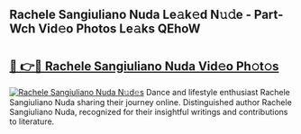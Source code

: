 ## Rachele Sangiuliano Nuda Le𝚊k𝚎d N𝚞𝚍e - Part-Wch Vid𝚎o Photos Le𝚊ks QEhoW

# <h2><a href="http://fbdjhvs.evod.top/?m=Rachele+Sangiuliano+Nuda">🔗 👉🔴 Rachele Sangiuliano Nuda Vid𝚎o Ph𝚘t𝚘s</a></h2>

[![Rachele Sangiuliano Nuda N𝚞d𝚎s](https://i.imgur.com/8V9OHl7.gif)](http://fbdjhvs.evod.top/?m=Rachele+Sangiuliano+Nuda)
Dance and lifestyle enthusiast Rachele Sangiuliano Nuda sharing their journey online. Distinguished author Rachele Sangiuliano Nuda, recognized for their insightful writings and contributions to literature. 
